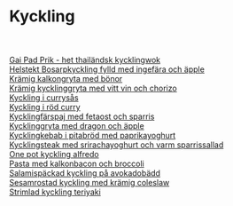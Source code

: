 # Kyckling<br/><br/>

[Gai Pad Prik - het thailändsk kycklingwok](/recipes/kyckling/gai-pad-prik---het-thailandsk-kycklingwok.md)<br/>[Helstekt Bosarpkyckling fylld med ingefära och äpple](/recipes/kyckling/helstekt-bosarpkyckling-fylld-med-ingefara-och-apple.md)<br/>[Krämig kalkongryta med bönor](/recipes/kyckling/kramig-kalkongryta-med-bonor.md)<br/>[Krämig kycklinggryta med vitt vin och chorizo](/recipes/kyckling/kramig-kycklinggryta-med-vitt-vin-och-chorizo.md)<br/>[Kyckling i currysås](/recipes/kyckling/kyckling-i-currysas.md)<br/>[Kyckling i röd curry](/recipes/kyckling/kyckling-rod-curry.md)<br/>[Kycklingfärspaj med fetaost och sparris](/recipes/kyckling/kycklingfarspaj-med-fetaost-och-sparris.md)<br/>[Kycklinggryta med dragon och äpple](/recipes/kyckling/kycklinggryta-med-dragon-och-apple.md)<br/>[Kycklingkebab i pitabröd med paprikayoghurt](/recipes/kyckling/kycklingkebab-i-pitabrod-med-paprikayoghurt.md)<br/>[Kycklingsteak med srirachayoghurt och varm sparrissallad](/recipes/kyckling/kycklingsteak-med-srirachayoghurt-och-varm-sparrissallad.md)<br/>[One pot kyckling alfredo](/recipes/kyckling/one-pot-kyckling-alfredo.md)<br/>[Pasta med kalkonbacon och broccoli](/recipes/kyckling/pasta-med-kalkonbacon-och-broccoli.md)<br/>[Salamispäckad kyckling på avokadobädd](/recipes/kyckling/salamispackad-kyckling-pa-avokadobadd.md)<br/>[Sesamrostad kyckling med krämig coleslaw](/recipes/kyckling/sesamrostad-kyckling-med-kramig-coleslaw.md)<br/>[Strimlad kyckling teriyaki](/recipes/kyckling/strimlad-kyckling-teriyaki.md)
